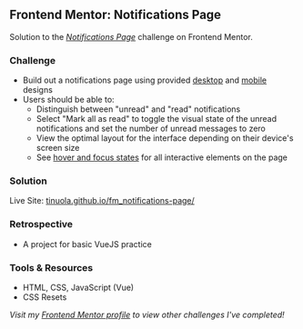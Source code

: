## Frontend Mentor: Notifications Page

Solution to the _[Notifications Page](https://www.frontendmentor.io/challenges/notifications-page-DqK5QAmKbC/hub)_ challenge on Frontend Mentor.

### Challenge

- Build out a notifications page using provided [desktop](/assets/design/desktop-design.jpg) and [mobile](/assets/design/mobile-design.jpg) designs
- Users should be able to:
  - Distinguish between "unread" and "read" notifications
  - Select "Mark all as read" to toggle the visual state of the unread notifications and set the number of unread messages to zero
  - View the optimal layout for the interface depending on their device's screen size
  - See [hover and focus states](/assets/design/active-state.jpg) for all interactive elements on the page

### Solution

Live Site: [tinuola.github.io/fm_notifications-page/](https://tinuola.github.io/fm_notifications-page/)

### Retrospective

- A project for basic VueJS practice

### Tools & Resources

- HTML, CSS, JavaScript (Vue)
- CSS Resets

_Visit my [Frontend Mentor profile](https://www.frontendmentor.io/profile/tinuola) to view other challenges I've completed!_
